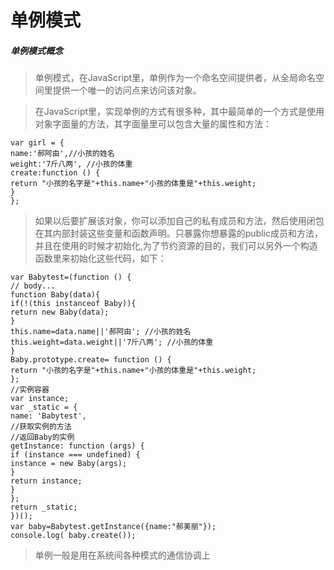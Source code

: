 # 单例模式
##### 单例模式概念
> 单例模式，在JavaScript里，单例作为一个命名空间提供者，从全局命名空间里提供一个唯一的访问点来访问该对象。

> 在JavaScript里，实现单例的方式有很多种，其中最简单的一个方式是使用对象字面量的方法，其字面量里可以包含大量的属性和方法：

```
var girl = {
name:'郝阿由',//小孩的姓名
weight:'7斤八两', //小孩的体重
create:function () {
return "小孩的名字是"+this.name+"小孩的体重是"+this.weight;
}
};
```

> 如果以后要扩展该对象，你可以添加自己的私有成员和方法，然后使用闭包在其内部封装这些变量和函数声明。只暴露你想暴露的public成员和方法，并且在使用的时候才初始化,为了节约资源的目的，我们可以另外一个构造函数里来初始化这些代码，如下：

```
var Babytest=(function () {
// body...
function Baby(data){
if(!(this instanceof Baby)){
return new Baby(data);
}
this.name=data.name||'郝阿由'; //小孩的姓名
this.weight=data.weight||'7斤八两'; //小孩的体重
}
Baby.prototype.create= function () {
return "小孩的名字是"+this.name+"小孩的体重是"+this.weight;
};
//实例容器
var instance;
var _static = {
name: 'Babytest',
//获取实例的方法
//返回Baby的实例
getInstance: function (args) {
if (instance === undefined) {
instance = new Baby(args);
}
return instance;
}
};
return _static;
})();
var baby=Babytest.getInstance({name:"郝美丽"});
console.log( baby.create());
```

> 单例一般是用在系统间各种模式的通信协调上
